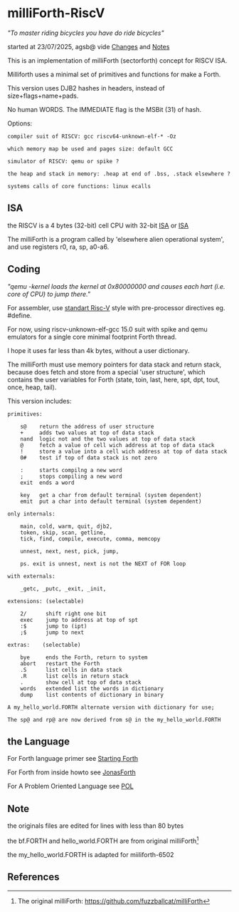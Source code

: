 # milliForth-RiscV

*"To master riding bicycles you have do ride bicycles"*

started at 23/07/2025, agsb@
vide [Changes](https://github.com/agsb/milliForth-RiscV/blob/main/docs/Changes.md) and [Notes](https://github.com/agsb/milliForth-RiscV/blob/main/docs/Notes.md)

This is an implementation of milliForth (sectorforth) concept for RISCV ISA.

Milliforth uses a minimal set of primitives and functions for make a Forth.

This version uses DJB2 hashes in headers, instead of size+flags+name+pads. 

No human WORDS. The IMMEDIATE flag is the MSBit (31) of hash.

Options:

    compiler suit of RISCV: gcc riscv64-unknown-elf-* -Oz

    which memory map be used and pages size: default GCC
  
    simulator of RISCV: qemu or spike ?
    
    the heap and stack in memory: .heap at end of .bss, .stack elsewhere ?

    systems calls of core functions: linux ecalls
    
## ISA

the RISCV is a 4 bytes (32-bit) cell CPU with 32-bit 
[ISA](https://www.cl.cam.ac.uk/teaching/1617/ECAD+Arch/files/docs/RISCVGreenCardv8-20151013.pdf) or [ISA](https://dejazzer.com/coen2710/lectures/RISC-V-Reference-Data-Green-Card.pdf)

The milliForth is a program called by 'elsewhere alien operational system', and use registers r0, ra, sp, a0-a6. 

## Coding

*"qemu -kernel loads the kernel at 0x80000000 and causes each hart (i.e. core of CPU) to jump there."*

For assembler, use [standart Risc-V](https://github.com/riscv-non-isa/riscv-asm-manual) style with pre-processor directives eg. #define.

For now, using riscv-unknown-elf-gcc 15.0 suit with spike and qemu emulators for a single core minimal footprint Forth thread.  

I hope it uses far less than 4k bytes, without a user dictionary.

The milliForth must use memory pointers for data stack and return stack, because does fetch and store from a special 'user structure', which contains the user variables for Forth (state, toin, last, here, spt, dpt, tout, once, heap, tail).

This version includes: 

```
primitives:

    s@    return the address of user structure
    +     adds two values at top of data stack
    nand  logic not and the two values at top of data stack
    @     fetch a value of cell wich address at top of data stack
    !     store a value into a cell wich address at top of data stack
    0#    test if top of data stack is not zero

    :     starts compilng a new word
    ;     stops compiling a new word
    exit  ends a word

    key   get a char from default terminal (system dependent)
    emit  put a char into default terminal (system dependent)
        
only internals: 
    
    main, cold, warm, quit, djb2, 
    token, skip, scan, getline, 
    tick, find, compile, execute, comma, memcopy 

    unnest, next, nest, pick, jump, 

    ps. exit is unnest, next is not the NEXT of FOR loop    

with externals:

    _getc, _putc, _exit, _init, 

extensions: (selectable)

    2/      shift right one bit
    exec    jump to address at top of spt
    :$      jump to (ipt)   
    ;$      jump to next 

extras:    (selectable)

    bye     ends the Forth, return to system
    abort   restart the Forth
    .S      list cells in data stack
    .R      list cells in return stack
    .       show cell at top of data stack
    words   extended list the words in dictionary
    dump    list contents of dictionary in binary

A my_hello_world.FORTH alternate version with dictionary for use;

The sp@ and rp@ are now derived from s@ in the my_hello_world.FORTH

```

## the Language

For Forth language primer see 
[Starting Forth](https://www.forth.com/starting-forth/)

For Forth from inside howto see
[JonasForth](http://git.annexia.org/?p=jonesforth.git;a=blob_plain;f=jonesforth.S;hb=refs/heads/master)

For A Problem Oriented Language see
[POL](https://www.forth.org/POL.pdf)

## Note

the originals files are edited for lines with less than 80 bytes

the bf.FORTH and hello_world.FORTH are from original milliForth[^1]

the my_hello_world.FORTH is adapted for miiliforth-6502

## References

[^11]: The linux ecall list: https://github.com/riscv-software-src/riscv-pk/blob/master/pk/syscall.h)
[^10]: The milliforth-6502: https://github.com/agsb/milliForth-6502/
[^1]: The original milliForth: https://github.com/fuzzballcat/milliForth 
[^2]: The inspirational sectorForth: https://github.com/cesarblum/sectorforth/
[^3]: Mind-blowing sectorLISP: https://justine.lol/sectorlisp2/, https://github.com/jart/sectorlisp
[^4]: The miniforth: https://github.com/meithecatte/miniforth
[^5]: Forth standart ANSI X3.215-1994: http://www.forth.org/svfig/Win32Forth/DPANS94.txt
[^6]: Notes and Times: https://github.com/agsb/milliForth-6502/blob/acc2f8ddc6aafb2dec6346e90f5372ee16b38c8c/docs/Notes.md
[^7]: A minimal thread code for Forth: https://github.com/agsb/immu/blob/main/The_words_in_MTC_Forth.en.pdf



